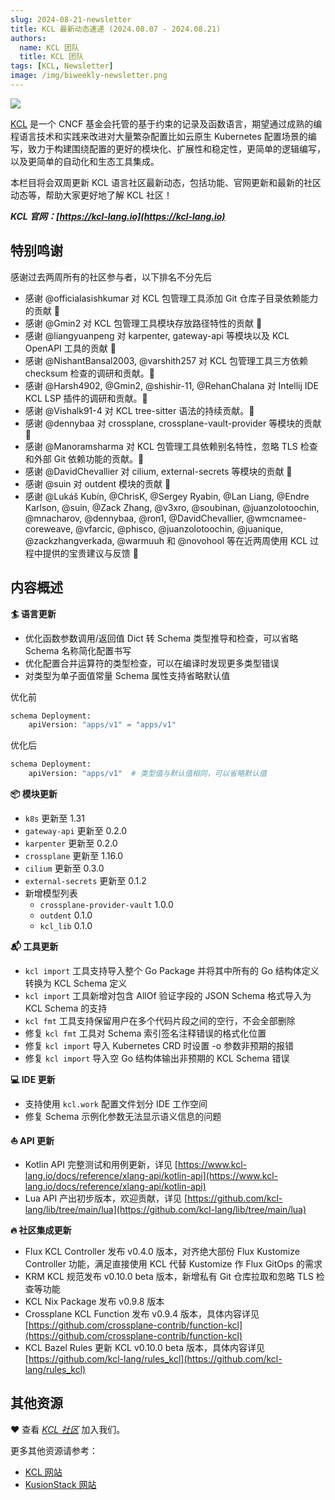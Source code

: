 ```yaml
---
slug: 2024-08-21-newsletter
title: KCL 最新动态速递 (2024.08.07 - 2024.08.21)
authors:
  name: KCL 团队
  title: KCL 团队
tags: [KCL, Newsletter]
image: /img/biweekly-newsletter.png
---
```


![](/img/biweekly-newsletter-zh.png)

[KCL](https://github.com/kcl-lang) 是一个 CNCF 基金会托管的基于约束的记录及函数语言，期望通过成熟的编程语言技术和实践来改进对大量繁杂配置比如云原生 Kubernetes 配置场景的编写，致力于构建围绕配置的更好的模块化、扩展性和稳定性，更简单的逻辑编写，以及更简单的自动化和生态工具集成。

本栏目将会双周更新 KCL 语言社区最新动态，包括功能、官网更新和最新的社区动态等，帮助大家更好地了解 KCL 社区！

**_KCL 官网：[https://kcl-lang.io](https://kcl-lang.io)_**

## 特别鸣谢

感谢过去两周所有的社区参与者，以下排名不分先后

- 感谢 @officialasishkumar 对 KCL 包管理工具添加 Git 仓库子目录依赖能力的贡献 🙌
- 感谢 @Gmin2 对 KCL 包管理工具模块存放路径特性的贡献 🙌
- 感谢 @liangyuanpeng 对 karpenter, gateway-api 等模块以及 KCL OpenAPI 工具的贡献 🙌
- 感谢 @NishantBansal2003, @varshith257 对 KCL 包管理工具三方依赖 checksum 检查的调研和贡献。🙌
- 感谢 @Harsh4902, @Gmin2, @shishir-11, @RehanChalana 对 Intellij IDE KCL LSP 插件的调研和贡献。🙌
- 感谢 @Vishalk91-4 对 KCL tree-sitter 语法的持续贡献。🙌
- 感谢 @dennybaa 对 crossplane, crossplane-vault-provider 等模块的贡献 🙌
- 感谢 @Manoramsharma 对 KCL 包管理工具依赖别名特性，忽略 TLS 检查和外部 Git 依赖功能的贡献。🙌
- 感谢 @DavidChevallier 对 cilium, external-secrets 等模块的贡献 🙌
- 感谢 @suin 对 outdent 模块的贡献 🙌
- 感谢 @Lukáš Kubín, @ChrisK, @Sergey Ryabin, @Lan Liang, @Endre Karlson, @suin, @Zack Zhang, @v3xro, @soubinan, @juanzolotoochin, @mnacharov, @dennybaa, @ron1, @DavidChevallier, @wmcnamee-coreweave, @vfarcic, @phisco, @juanzolotoochin, @juanique, @zackzhangverkada, @warmuuh 和 @novohool 等在近两周使用 KCL 过程中提供的宝贵建议与反馈 🙌

## 内容概述

**🏄 语言更新**

- 优化函数参数调用/返回值 Dict 转 Schema 类型推导和检查，可以省略 Schema 名称简化配置书写
- 优化配置合并运算符的类型检查，可以在编译时发现更多类型错误
- 对类型为单子面值常量 Schema 属性支持省略默认值

优化前

```python
schema Deployment:
    apiVersion: "apps/v1" = "apps/v1"
```

优化后

```python
schema Deployment:
    apiVersion: "apps/v1"  # 类型值与默认值相同，可以省略默认值
```

**📦️ 模块更新**

- `k8s` 更新至 1.31
- `gateway-api` 更新至 0.2.0
- `karpenter` 更新至 0.2.0
- `crossplane` 更新至 1.16.0
- `cilium` 更新至 0.3.0
- `external-secrets` 更新至 0.1.2
- 新增模型列表
  - `crossplane-provider-vault` 1.0.0
  - `outdent` 0.1.0
  - `kcl_lib` 0.1.0

**📬️ 工具更新**

- `kcl import` 工具支持导入整个 Go Package 并将其中所有的 Go 结构体定义转换为 KCL Schema 定义
- `kcl import` 工具新增对包含 AllOf 验证字段的 JSON Schema 格式导入为 KCL Schema 的支持
- `kcl fmt` 工具支持保留用户在多个代码片段之间的空行，不会全部删除
- 修复 `kcl fmt` 工具对 Schema 索引签名注释错误的格式化位置
- 修复 `kcl import` 导入 Kubernetes CRD 时设置 -o 参数非预期的报错
- 修复 `kcl import` 导入空 Go 结构体输出非预期的 KCL Schema 错误

**💻 IDE 更新**

- 支持使用 `kcl.work` 配置文件划分 IDE 工作空间
- 修复 Schema 示例化参数无法显示语义信息的问题

**⛵️ API 更新**

- Kotlin API 完整测试和用例更新，详见 [https://www.kcl-lang.io/docs/reference/xlang-api/kotlin-api](https://www.kcl-lang.io/docs/reference/xlang-api/kotlin-api)
- Lua API 产出初步版本，欢迎贡献，详见 [https://github.com/kcl-lang/lib/tree/main/lua](https://github.com/kcl-lang/lib/tree/main/lua)

**🔥 社区集成更新**

- Flux KCL Controller 发布 v0.4.0 版本，对齐绝大部份 Flux Kustomize Controller 功能，满足直接使用 KCL 代替 Kustomize 作 Flux GitOps 的需求
- KRM KCL 规范发布 v0.10.0 beta 版本，新增私有 Git 仓库拉取和忽略 TLS 检查等功能
- KCL Nix Package 发布 v0.9.8 版本
- Crossplane KCL Function 发布 v0.9.4 版本，具体内容详见 [https://github.com/crossplane-contrib/function-kcl](https://github.com/crossplane-contrib/function-kcl)
- KCL Bazel Rules 更新 KCL v0.10.0 beta 版本，具体内容详见 [https://github.com/kcl-lang/rules_kcl](https://github.com/kcl-lang/rules_kcl)

## 其他资源

❤️ 查看 _[KCL 社区](https://github.com/kcl-lang/community)_ 加入我们。

更多其他资源请参考：

- [KCL 网站](https://kcl-lang.io/)
- [KusionStack 网站](https://kusionstack.io/)
